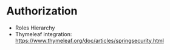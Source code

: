 # Authorization

- Roles Hierarchy
- Thymeleaf integration: https://www.thymeleaf.org/doc/articles/springsecurity.html